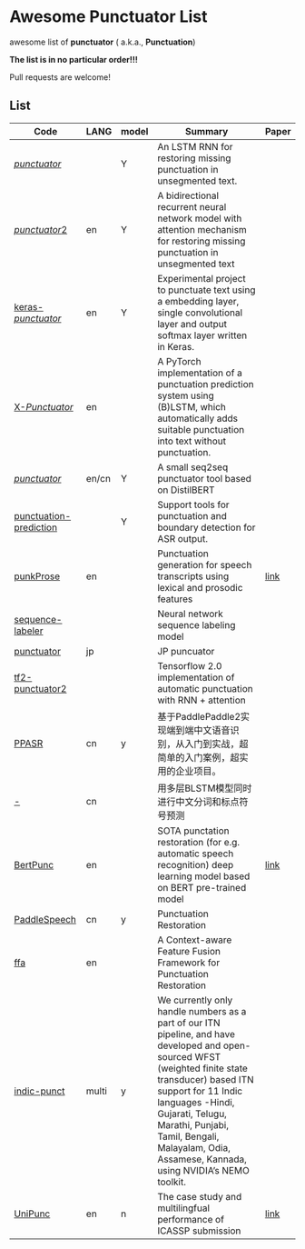 # Awesome Punctuator List

awesome list of **punctuator**  ( a.k.a., **Punctuation**)

 **The list is in no particular order!!!**

 Pull requests are welcome! 

## List

| Code                                                         | LANG  | model | Summary                                                      | Paper                                                        |
| ------------------------------------------------------------ | ----- | ----- | ------------------------------------------------------------ | ------------------------------------------------------------ |
| [*punctuator*](https://github.com/ottokart/punctuator)       |       | Y     | An LSTM RNN for restoring missing punctuation in unsegmented text. |                                                              |
| [*punctuator*2](https://github.com/ottokart/punctuator2)     | en    | Y     | A bidirectional recurrent neural network model with attention mechanism for restoring missing punctuation in unsegmented text |                                                              |
| [keras-*punctuator*](https://github.com/vackosar/keras-punctuator) | en    | Y     | Experimental project to punctuate text using a embedding layer, single convolutional layer and output softmax layer written in Keras. |                                                              |
| [X-*Punctuator*](https://github.com/kaituoxu/X-Punctuator)   | en    |       | A PyTorch implementation of a punctuation prediction system using (B)LSTM, which automatically adds suitable punctuation into text without punctuation. |                                                              |
| [*punctuator*](https://github.com/FerdinandZhong/punctuator) | en/cn | Y     | A small seq2seq punctuator tool based on DistilBERT          |                                                              |
| [punctuation-prediction](https://github.com/cadia-lvl/punctuation-prediction) |       | Y     | Support tools for punctuation and boundary detection for ASR output. |                                                              |
| [punkProse](https://github.com/alpoktem/punkProse)           | en    |       | Punctuation generation for speech transcripts using lexical and prosodic features | [link](https://link.springer.com/chapter/10.1007/978-3-319-68456-7_11) |
| [sequence-labeler](https://github.com/marekrei/sequence-labeler) |       |       | Neural network sequence labeling model                       |                                                              |
| [punctuator](https://github.com/jiali-ms/punctuator)         | jp    |       | JP puncuator                                                 |                                                              |
| [tf2-punctuator2](https://github.com/batvoice-org/tf2-punctuator2) |       |       | Tensorflow 2.0 implementation of automatic punctuation with RNN + attention |                                                              |
| [PPASR](https://github.com/yeyupiaoling/PPASR)               | cn    | y     | 基于PaddlePaddle2实现端到端中文语音识别，从入门到实战，超简单的入门案例，超实用的企业项目。 |                                                              |
| [-](https://github.com/camel2000/-)                          | cn    |       | 用多层BLSTM模型同时进行中文分词和标点符号预测                |                                                              |
| [BertPunc](https://github.com/nkrnrnk/BertPunc)              | en    |       | SOTA punctation restoration (for e.g. automatic speech recognition) deep learning model based on BERT pre-trained model | [link](https://www.isca-speech.org/archive/Interspeech_2016/pdfs/1517.PDF) |
| [PaddleSpeech](https://github.com/PaddlePaddle/PaddleSpeech/tree/develop/examples/iwslt2012/punc0) | cn    | y     | Punctuation Restoration                                      |                                                              |
| [ffa](https://github.com/Young1993/ffa)                      | en    |       | A Context-aware Feature Fusion Framework for Punctuation Restoration |                                                              |
| [indic-punct](https://github.com/Open-Speech-EkStep/indic-punct) | multi | y     | We currently only handle numbers as a part of our ITN pipeline, and have developed and open-sourced WFST (weighted finite state transducer) based ITN support for 11 Indic languages -Hindi, Gujarati, Telugu, Marathi, Punjabi, Tamil, Bengali, Malayalam, Odia, Assamese, Kannada, using NVIDIA’s NEMO toolkit. |                                                              |
| [UniPunc](https://github.com/Yaoming95/UniPunc) | en | n     | The case study and multilingfual performance of ICASSP submission |          [link](https://ieeexplore.ieee.org/document/9747131)           |


